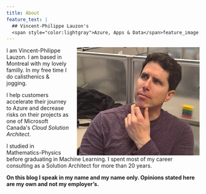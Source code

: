 ```yaml
---
title: About
feature_text: |
  ## Vincent-Philippe Lauzon's
  <span style="color:lightgray">Azure, Apps & Data</span>feature_image: /assets/about/saguenay-lake.png
---
```


<img style="float:right;padding-left:20px;" title="Hum..." src="/assets/about/vp-shot.png" />

I am Vincent-Philippe Lauzon.  I am based in Montreal with my lovely familly.  In my free time I do calisthenics & jogging.

I help customers accelerate their journey to Azure and decrease risks on their projects as one of Microsoft Canada's *Cloud Solution Architect*.

I studied in Mathematics-Physics before graduating in Machine Learning.  I spent most of my career consulting as a Solution Architect for more than 20 years.

**On this blog I speak in my name and my name only.  Opinions stated here are my own and not my employer’s.**